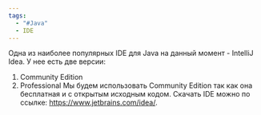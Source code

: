 ```yaml
---
tags:
  - "#Java"
  - IDE
---
```

Одна из наиболее популярных IDE для Java на данный момент - IntelliJ Idea. У нее есть две версии:
1. Community Edition
2. Professional
Мы будем использовать Community Edition так как она бесплатная и с открытым исходным кодом.
Скачать IDE можно по ссылке: https://www.jetbrains.com/idea/.